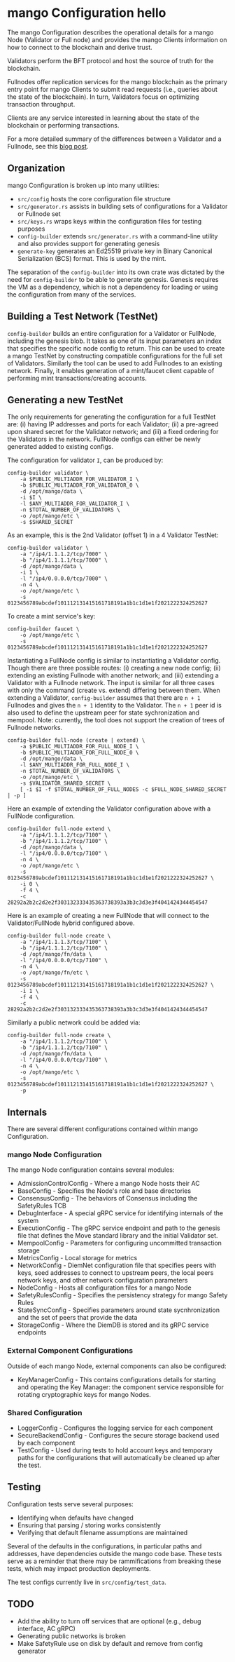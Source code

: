 # mango Configuration hello 

The mango Configuration describes the operational details for a mango Node
(Validator or Full node) and provides the mango Clients information on how to
connect to the blockchain and derive trust.

Validators perform the BFT protocol and host the source of truth for the
blockchain.

Fullnodes offer replication services for the mango blockchain as the primary
entry point for mango Clients to submit read requests (i.e., queries about the
state of the blockchain). In turn, Validators focus on optimizing transaction
throughput.

Clients are any service interested in learning about the state of the
blockchain or performing transactions.

For a more detailed summary of the differences between a Validator and a
Fullnode, see this [blog
post](https://developers.mango.com/blog/2020/01/23/full-node-basics).

## Organization

mango Configuration is broken up into many utilities:
- `src/config` hosts the core configuration file structure
- `src/generator.rs` assists in building sets of configurations for a Validator
  or Fullnode set
- `src/keys.rs` wraps keys within the configuration files for testing purposes
- `config-builder` extends `src/generator.rs` with a command-line utility
  and also provides support for generating genesis
- `generate-key` generates an Ed25519 private key in Binary Canonical
  Serialization (BCS) format. This is used by the mint.

The separation of the `config-builder` into its own crate was dictated by the
need for `config-builder` to be able to generate genesis. Genesis requires the
VM as a dependency, which is not a dependency for loading or using the
configuration from many of the services.

## Building a Test Network (TestNet)

`config-builder` builds an entire configuration for a Validator or FullNode,
including the genesis blob. It takes as one of its input parameters an index that
specifies the specific node config to return. This can be used to create a mango
TestNet by constructing compatible configurations for the full set of Validators.
Similarly the tool can be used to add Fullnodes to an existing network.  Finally,
it enables generation of a mint/faucet client capable of performing mint
transactions/creating accounts.

## Generating a new TestNet

The only requirements for generating the configuration for a full TestNet are: (i)
having IP addresses and ports for each Validator; (ii) a pre-agreed upon shared secret
for the Validator network; and (iii) a fixed ordering for the Validators in the
network. FullNode configs can either be newly generated added to existing configs.

The configuration for validator `I`, can be produced by:

    config-builder validator \
        -a $PUBLIC_MULTIADDR_FOR_VALIDATOR_I \
        -b $PUBLIC_MULTIADDR_FOR_VALIDATOR_0 \
        -d /opt/mango/data \
        -i $I \
        -l $ANY_MULTIADDR_FOR_VALIDATOR_I \
        -n $TOTAL_NUMBER_OF_VALIDATORS \
        -o /opt/mango/etc \
        -s $SHARED_SECRET

As an example, this is the 2nd Validator (offset 1) in a 4 Validator TestNet:

    config-builder validator \
        -a "/ip4/1.1.1.2/tcp/7000" \
        -b "/ip4/1.1.1.1/tcp/7000" \
        -d /opt/mango/data \
        -i 1 \
        -l "/ip4/0.0.0.0/tcp/7000" \
        -n 4 \
        -o /opt/mango/etc \
        -s 0123456789abcdef101112131415161718191a1b1c1d1e1f2021222324252627

To create a mint service's key:

    config-builder faucet \
        -o /opt/mango/etc \
        -s 0123456789abcdef101112131415161718191a1b1c1d1e1f2021222324252627

Instantiating a FullNode config is similar to instantiating a Validator config.
Though there are three possible routes: (i) creating a new node config; (ii)
extending an existing Fullnode with another network; and (iii) extending a
Validator with a Fullnode network. The input is similar for all three cases
with only the command (create vs. extend) differing between them. When
extending a Validator, `config-builder` assumes that there are `n + 1`
Fullnodes and gives the `n + 1` identity to the Validator. The `n + 1` peer id
is also used to define the upstream peer for state sychronization and mempool.
Note: currently, the tool does not support the creation of trees of Fullnode
networks.

    config-builder full-node (create | extend) \
        -a $PUBLIC_MULTIADDR_FOR_FULL_NODE_I \
        -b $PUBLIC_MULTIADDR_FOR_FULL_NODE_0 \
        -d /opt/mango/data \
        -l $ANY_MULTIADDR_FOR_FULL_NODE_I \
        -n $TOTAL_NUMBER_OF_VALIDATORS \
        -o /opt/mango/etc \
        -s $VALIDATOR_SHARED_SECRET \
        [ -i $I -f $TOTAL_NUMBER_OF_FULL_NODES -c $FULL_NODE_SHARED_SECRET | -p ]

Here an example of extending the Validator configuration above with a FullNode
configuration.

    config-builder full-node extend \
        -a "/ip4/1.1.1.2/tcp/7100" \
        -b "/ip4/1.1.1.2/tcp/7100" \
        -d /opt/mango/data \
        -l "/ip4/0.0.0.0/tcp/7100" \
        -n 4 \
        -o /opt/mango/etc \
        -s 0123456789abcdef101112131415161718191a1b1c1d1e1f2021222324252627 \
        -i 0 \
        -f 4 \
        -c 28292a2b2c2d2e2f303132333435363738393a3b3c3d3e3f4041424344454547

Here is an example of creating a new FullNode that will connect to the
Validator/FullNode hybrid configured above.

    config-builder full-node create \
        -a "/ip4/1.1.1.3/tcp/7100" \
        -b "/ip4/1.1.1.2/tcp/7100" \
        -d /opt/mango/fn/data \
        -l "/ip4/0.0.0.0/tcp/7100" \
        -n 4 \
        -o /opt/mango/fn/etc \
        -s 0123456789abcdef101112131415161718191a1b1c1d1e1f2021222324252627 \
        -i 1 \
        -f 4 \
        -c 28292a2b2c2d2e2f303132333435363738393a3b3c3d3e3f4041424344454547

Similarly a public network could be added via:

    config-builder full-node create \
        -a "/ip4/1.1.1.2/tcp/7100" \
        -b "/ip4/1.1.1.2/tcp/7100" \
        -d /opt/mango/fn/data \
        -l "/ip4/0.0.0.0/tcp/7100" \
        -n 4 \
        -o /opt/mango/etc \
        -s 0123456789abcdef101112131415161718191a1b1c1d1e1f2021222324252627 \
        -p

## Internals

There are several different configurations contained within mango Configuration.

### mango Node Configuration
The mango Node configuration contains several modules:

- AdmissionControlConfig - Where a mango Node hosts their AC
- BaseConfig - Specifies the Node's role and base directories
- ConsensusConfig - The behaviors of Consensus including the SafetyRules TCB
- DebugInterface - A special gRPC service for identifying internals of the
  system
- ExecutionConfig - The gRPC service endpoint and path to the genesis file
  that defines the Move standard library and the initial Validator set.
- MempoolConfig - Parameters for configuring uncommitted transaction storage
- MetricsConfig - Local storage for metrics
- NetworkConfig - DiemNet configuration file that specifies peers with keys,
  seed addresses to connect to upstream peers, the local peers network keys,
and other network configuration parameters
- NodeConfig - Hosts all configuration files for a mango Node
- SafetyRulesConfig - Specifies the persistency strategy for mango Safety
  Rules
- StateSyncConfig - Specifies parameters around state sycnhronization and the
  set of peers that provide the data
- StorageConfig - Where the DiemDB is stored and its gRPC service endpoints

### External Component Configurations
Outside of each mango Node, external components can also be configured:

- KeyManagerConfig - This contains configurations details for starting and
operating the Key Manager: the component service responsible for rotating
cryptographic keys for mango Nodes.

### Shared Configuration

- LoggerConfig - Configures the logging service for each component
- SecureBackendConfig - Configures the secure storage backend used by each component
- TestConfig - Used during tests to hold account keys and temporary paths for
  the configurations that will automatically be cleaned up after the test.

## Testing
Configuration tests serve several purposes:

- Identifying when defaults have changed
- Ensuring that parsing / storing works consistently
- Verifying that default filename assumptions are maintained

Several of the defaults in the configurations, in particular paths and
addresses, have dependencies outside the mango code base. These tests serve as
a reminder that there may be rammifications from breaking these tests, which
may impact production deployments.

The test configs currently live in `src/config/test_data`.

## TODO

- Add the ability to turn off services that are optional (e.g., debug
  interface, AC gRPC)
- Generating public networks is broken
- Make SafetyRule use on disk by default and remove from config generator
